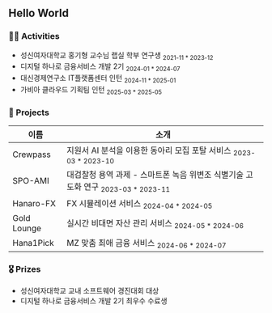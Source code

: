 ## Hello World


### 🚵‍♀️ Activities
- 성신여자대학교 홍기형 교수님 랩실 학부 연구생 <sub>2021-11 * 2023-12</sub>
- 디지털 하나로 금융서비스 개발 2기 <sub>2024-01 * 2024-07</sub>
- 대신경제연구소 IT플랫폼센터 인턴 <sub>2024-11 * 2025-01</sub>
- 가비아 클라우드 기획팀 인턴 <sub>2025-03 * 2025-05</sub>

### 🎒 Projects
| 이름 | 소개 |
| --- | --- |
| Crewpass | 지원서 AI 분석을 이용한 동아리 모집 포탈 서비스 <sub>2023-03 * 2023-10</sub> |
| SPO-AMI | 대검찰청 용역 과제 - 스마트폰 녹음 위변조 식별기술 고도화 연구 <sub>2023-03 * 2023-11</sub> |
| Hanaro-FX | FX 시뮬레이션 서비스 <sub>2024-04 * 2024-05</sub> |
| Gold Lounge | 실시간 비대면 자산 관리 서비스 <sub>2024-05 * 2024-06</sub> |
| Hana1Pick | MZ 맞춤 최애 금융 서비스 <sub>2024-06 * 2024-07</sub> |

### 🎖️ Prizes
- 성신여자대학교 교내 소프트웨어 경진대회 대상
- 디지털 하나로 금융서비스 개발 2기 최우수 수료생
